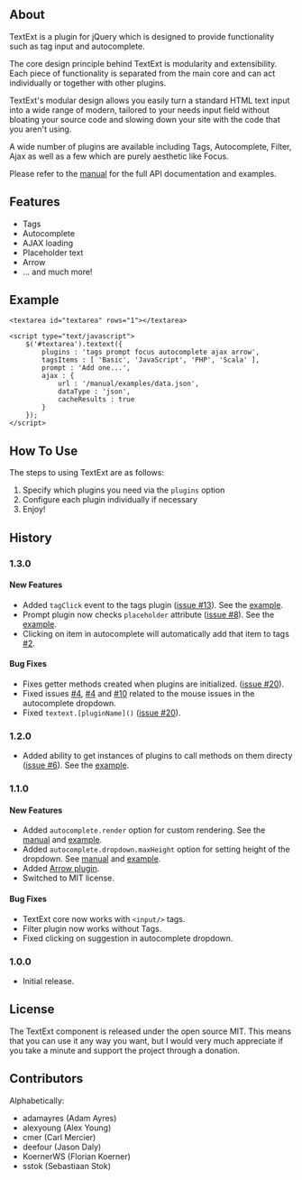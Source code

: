 ## About

TextExt is a plugin for jQuery which is designed to provide functionality such
as tag input and autocomplete.

The core design principle behind TextExt is modularity and extensibility. Each
piece of functionality is separated from the main core and can act individually
or together with other plugins.

TextExt's modular design allows you easily turn a standard HTML text input into a 
wide range of modern, tailored to your needs input field without bloating your 
source code and slowing down your site with the code that you aren't using.

A wide number of plugins are available including Tags, Autocomplete, Filter, Ajax
as well as a few which are purely aesthetic like Focus.

Please refer to the [manual] for the full API documentation and examples.

## Features

* Tags
* Autocomplete
* AJAX loading
* Placeholder text
* Arrow
* ... and much more!

## Example

    <textarea id="textarea" rows="1"></textarea>

    <script type="text/javascript">
        $('#textarea').textext({
            plugins : 'tags prompt focus autocomplete ajax arrow',
            tagsItems : [ 'Basic', 'JavaScript', 'PHP', 'Scala' ],
            prompt : 'Add one...',
            ajax : {
                url : '/manual/examples/data.json',
                dataType : 'json',
                cacheResults : true
            }
        });
    </script>

## How To Use

The steps to using TextExt are as follows:

1. Specify which plugins you need via the `plugins` option
2. Configure each plugin individually if necessary
3. Enjoy!

## History

### 1.3.0

#### New Features
* Added `tagClick` event to the tags plugin 
  ([issue #13](https://github.com/alexgorbatchev/jquery-textext/pull/13)).
  See the [example](http://textextjs.com/manual/examples/tags-click.html).
* Prompt plugin now checks `placeholder` attribute
  ([issue #8](https://github.com/alexgorbatchev/jquery-textext/pull/8)).
  See the [example](http://textextjs.com/manual/examples/prompt-from-placeholder.html).
* Clicking on item in autocomplete will automatically add that item to tags
  [#2](https://github.com/alexgorbatchev/jquery-textext/issues/2).

#### Bug Fixes
* Fixes getter methods created when plugins are initialized.
  ([issue #20](https://github.com/alexgorbatchev/jquery-textext/pull/20)).
* Fixed issues 
  [#4](https://github.com/alexgorbatchev/jquery-textext/issues/4),
  [#4](https://github.com/alexgorbatchev/jquery-textext/issues/5) and
  [#10](https://github.com/alexgorbatchev/jquery-textext/issues/5)
  related to the mouse issues in the autocomplete dropdown.
* Fixed `textext.[pluginName]()`
  ([issue #20](https://github.com/alexgorbatchev/jquery-textext/pull/20)).

### 1.2.0
* Added ability to get instances of plugins to call methods on them directy 
  ([issue #6](https://github.com/alexgorbatchev/jquery-textext/issues/6)).
  See the [example](http://textextjs.com/manual/examples/tags-adding.html).

### 1.1.0

#### New Features
* Added `autocomplete.render` option for custom rendering. See the
  [manual](http://textextjs.com/manual/plugins/autocomplete.html#autocomplete-render) and 
  [example](http://textextjs.com/manual/examples/autocomplete-with-custom-render.html).
* Added `autocomplete.dropdown.maxHeight` option for setting height of the dropdown. See
  [manual](http://textextjs.com/manual/plugins/autocomplete.html#autocomplete-dropdown-maxheight) and 
  [example](http://textextjs.com/manual/examples/autocomplete-with-custom-render.html).
* Added [Arrow plugin](http://textextjs.com/manual/plugins/arrow.html).
* Switched to MIT license.

#### Bug Fixes
* TextExt core now works with `<input/>` tags.
* Filter plugin now works without Tags.
* Fixed clicking on suggestion in autocomplete dropdown.

### 1.0.0
* Initial release.

## License

The TextExt component is released under the open source MIT. This means that you
can use it any way you want, but I would very much appreciate if you take a minute
and support the project through a donation.

## Contributors

Alphabetically:

* adamayres (Adam Ayres)
* alexyoung (Alex Young)
* cmer (Carl Mercier)
* deefour (Jason Daly)
* KoernerWS (Florian Koerner)
* sstok (Sebastiaan Stok)

[manual]: http://textextjs.com/manual/index.html

